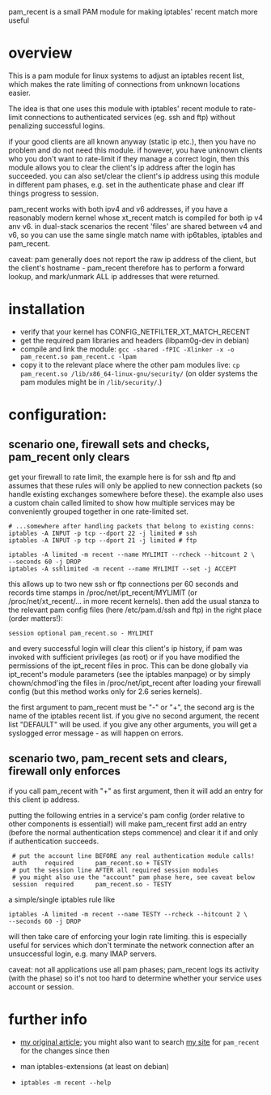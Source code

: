 pam\_recent is a small PAM module for making iptables' recent match more useful

# overview

This is a pam module for linux systems to adjust an iptables recent list,
which makes the rate limiting of connections from unknown locations
easier.

The idea is that one uses this module with iptables' recent module to
rate-limit connections to authenticated services (eg. ssh and ftp)
without penalizing successful logins.

if your good clients are all known anyway (static ip etc.), then you
have no problem and do not need this module. if however, you have
unknown clients who you don't want to rate-limit if they manage a
correct login, then this module allows you to clear the client's ip
address after the login has succeeded. you can also set/clear the
client's ip address using this module in different pam phases, e.g.
set in the authenticate phase and clear iff things progress to
session.

pam\_recent works with both ipv4 and v6 addresses, if you have a
reasonably modern kernel whose xt_recent match is compiled for both ip
v4 anv v6. in dual-stack scenarios the recent 'files' are shared
between v4 and v6, so you can use the same single match name with
ip6tables, iptables and pam\_recent.

caveat: pam generally does not report the raw ip address of the
client, but the client's hostname - pam\_recent therefore has to
perform a forward lookup, and mark/unmark ALL ip addresses that were
returned.

#  installation

* verify that your kernel has CONFIG\_NETFILTER\_XT\_MATCH\_RECENT
* get the required pam libraries and headers (libpam0g-dev in debian)
* compile and link the module:
  `gcc -shared -fPIC -Xlinker -x -o pam_recent.so pam_recent.c -lpam`
* copy it to the relevant place where the other pam modules live:
  `cp pam_recent.so /lib/x86_64-linux-gnu/security/`
  (on older systems the pam modules might be in `/lib/security/`.)

#  configuration:

## scenario one, firewall sets and checks, pam\_recent only clears

get your firewall to rate limit, the example here is for ssh and ftp
and assumes that these rules will only be applied to new connection
packets (so handle existing exchanges somewhere before these). the
example also uses a custom chain called limited to show how multiple
services may be conveniently grouped together in one rate-limited set.

	# ...somewhere after handling packets that belong to existing conns:
	iptables -A INPUT -p tcp --dport 22 -j limited # ssh
	iptables -A INPUT -p tcp --dport 21 -j limited # ftp

	iptables -A limited -m recent --name MYLIMIT --rcheck --hitcount 2 \
  	--seconds 60 -j DROP
	iptables -A sshlimited -m recent --name MYLIMIT --set -j ACCEPT

this allows up to two new ssh or ftp connections per 60 seconds and
records time stamps in /proc/net/ipt\_recent/MYLIMIT (or
/proc/net/xt\_recent/... in more recent kernels).  then add the usual
stanza to the relevant pam config files (here /etc/pam.d/ssh and ftp)
in the right place (order matters!):

	session optional pam_recent.so - MYLIMIT

and every successful login will clear this client's ip history, if pam
was invoked with sufficient privileges (as root) or if you have
modified the permissions of the ipt\_recent files in proc. This can be
done globally via ipt\_recent's module parameters (see the iptables
manpage) or by simply chown/chmod'ing the files in
/proc/net/ipt\_recent after loading your firewall config (but this
method works only for 2.6 series kernels).

the first argument to pam\_recent must be "-" or "+", the second arg
is the name of the iptables recent list. if you give no second
argument, the recent list "DEFAULT" will be used.  if you give any
other arguments, you will get a syslogged error message - as will
happen on errors.

## scenario two, pam\_recent sets and clears, firewall only enforces

if you call pam\_recent with "+" as first argument, then it will
add an entry for this client ip address.

putting the following entries in a service's pam config (order
relative to other components is essential!) will make pam\_recent
first add an entry (before the normal authentication steps commence)
and clear it if and only if authentication succeeds.

	 # put the account line BEFORE any real authentication module calls!
	 auth     required	    pam_recent.so + TESTY
	 # put the session line AFTER all required session modules
	 # you might also use the "account" pam phase here, see caveat below
	 session  required	    pam_recent.so - TESTY

a simple/single iptables rule like

	iptables -A limited -m recent --name TESTY --rcheck --hitcount 2 \
	--seconds 60 -j DROP

will then take care of enforcing your login rate limiting. this is
especially useful for services which don't terminate the network
connection after an unsuccessful login, e.g. many IMAP servers.

caveat: not all applications use all pam phases; pam\_recent logs its
activity (with the phase) so it's not too hard to determine whether
your service uses account or session.

# further info
* [my original article](http://snafu.priv.at/mystuff/recent-plus-pam.html);
  you might also want to search [my site](http://snafu.priv.at/)
  for `pam_recent` for the changes since then

* man iptables-extensions (at least on debian)

* `iptables -m recent --help`
